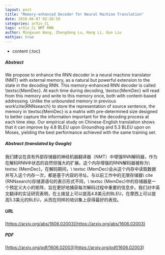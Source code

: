 ```yaml
---
layout: post
title: "Memory-enhanced Decoder for Neural Machine Translation"
date: 2016-06-07 02:28:19
categories: arXiv_CL
tags: arXiv_CL NMT RNN
author: Mingxuan Wang, Zhengdong Lu, Hang Li, Qun Liu
mathjax: true
---
```


* content
{:toc}

##### Abstract
We propose to enhance the RNN decoder in a neural machine translator (NMT) with external memory, as a natural but powerful extension to the state in the decoding RNN. This memory-enhanced RNN decoder is called \textsc{MemDec}. At each time during decoding, \textsc{MemDec} will read from this memory and write to this memory once, both with content-based addressing. Unlike the unbounded memory in previous work\cite{RNNsearch} to store the representation of source sentence, the memory in \textsc{MemDec} is a matrix with pre-determined size designed to better capture the information important for the decoding process at each time step. Our empirical study on Chinese-English translation shows that it can improve by $4.8$ BLEU upon Groundhog and $5.3$ BLEU upon on Moses, yielding the best performance achieved with the same training set.

##### Abstract (translated by Google)
我们建议在具有外部存储器的神经机器翻译器（NMT）中增强RNN解码器，作为在解码RNN中状态的自然但强大的扩展。这个内存增强的RNN解码器被称为\ textsc {MemDec}。在解码期间，\ textsc {MemDec}会从这个内存中读取数据并写入这个内存一次，都是基于内容的寻址。与以前工作中的无限存储器\ cite {RNNsearch}存储源语句的表示形式不同，\ textsc {MemDec}中的存储器是一个预定义大小的矩阵，旨在更好地捕获每次解码过程中重要的信息步。我们对中英文翻译的实证研究表明，在土拨鼠上可以提高4.8美元的BLEU，在摩西上可以提高5.3美元的BLEU，从而在同样的培训集上获得最好的表现。

##### URL
[https://arxiv.org/abs/1606.02003](https://arxiv.org/abs/1606.02003)

##### PDF
[https://arxiv.org/pdf/1606.02003](https://arxiv.org/pdf/1606.02003)

